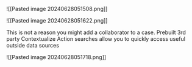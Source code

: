 
![[Pasted image 20240628051508.png]]

![[Pasted image 20240628051622.png]]

This is not a reason you might add a collaborator to a case. Prebuilt 3rd party Contextualize Action searches allow you to quickly access useful outside data sources


![[Pasted image 20240628051718.png]]

